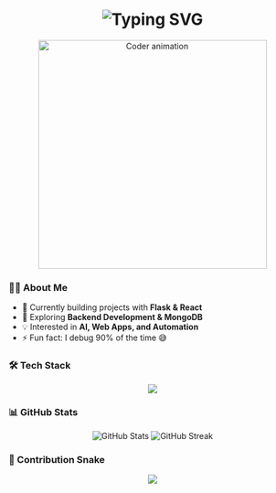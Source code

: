 
<h1 align="center">
  <img src="https://readme-typing-svg.herokuapp.com?font=Fira+Code&size=32&duration=3000&pause=500&color=00F79C&center=true&vCenter=true&width=435&lines=Hey+👋;I'm+SkyDropTech;Full-Stack+Developer;Python+%7C+Flask+%7C+React" alt="Typing SVG" />
</h1>

<!-- Animated Hacker / Coder GIF -->
<p align="center">
  <img src="https://media.giphy.com/media/qgQUggAC3Pfv687qPC/giphy.gif" width="400" alt="Coder animation" />
</p>

### 👨‍💻 About Me
- 🔭 Currently building projects with **Flask & React**
- 🌱 Exploring **Backend Development & MongoDB**
- 💡 Interested in **AI, Web Apps, and Automation**
- ⚡ Fun fact: I debug 90% of the time 😅

### 🛠️ Tech Stack
<p align="center">
  <img src="https://skillicons.dev/icons?i=python,flask,html,css,javascript,react,mongodb,git,github,vscode" />
</p>

### 📊 GitHub Stats
<p align="center">
  <img src="https://github-readme-stats.vercel.app/api?username=SkyDropTech&show_icons=true&theme=radical" alt="GitHub Stats" />
  <img src="https://github-readme-streak-stats.herokuapp.com?user=SkyDropTech&theme=radical" alt="GitHub Streak" />
</p>

### 🐍 Contribution Snake
<p align="center">
  <img src="https://raw.githubusercontent.com/SkyDropTech/SkyDropTech/output/github-contribution-grid-snake.svg" />
</p>


